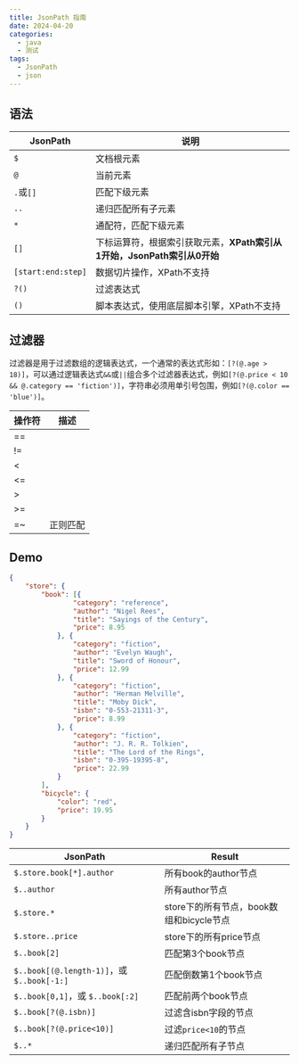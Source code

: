 ```yaml
---
title: JsonPath 指南
date: 2024-04-20
categories:
  - java
  - 测试
tags:
  - JsonPath
  - json
---
```




## 语法


| JsonPath           | 说明                                                         |
| ------------------ | ------------------------------------------------------------ |
| `$`                | 文档根元素                                                   |
| `@`                | 当前元素                                                     |
| `.`或`[]`          | 匹配下级元素                                                 |
| `..`               | 递归匹配所有子元素                                           |
| `*`                | 通配符，匹配下级元素                                         |
| `[]`               | 下标运算符，根据索引获取元素，**XPath索引从1开始，JsonPath索引从0开始** |
| `[start:end:step]` | 数据切片操作，XPath不支持                                    |
| `?()`              | 过滤表达式                                                   |
| `()`               | 脚本表达式，使用底层脚本引擎，XPath不支持                    |

## 过滤器

过滤器是用于过滤数组的逻辑表达式，一个通常的表达式形如：`[?(@.age > 18)]`，可以通过逻辑表达式`&&`或`||`组合多个过滤器表达式，例如`[?(@.price < 10 && @.category == 'fiction')]`，字符串必须用单引号包围，例如`[?(@.color == 'blue')]`。

| 操作符 | 描述     |
| ------ | -------- |
| ==     |          |
| !=     |          |
| <      |          |
| <=     |          |
| >      |          |
| >=     |          |
| =~     | 正则匹配 |

## Demo

```json
{
	"store": {
		"book": [{
				"category": "reference",
				"author": "Nigel Rees",
				"title": "Sayings of the Century",
				"price": 8.95
			}, {
				"category": "fiction",
				"author": "Evelyn Waugh",
				"title": "Sword of Honour",
				"price": 12.99
			}, {
				"category": "fiction",
				"author": "Herman Melville",
				"title": "Moby Dick",
				"isbn": "0-553-21311-3",
				"price": 8.99
			}, {
				"category": "fiction",
				"author": "J. R. R. Tolkien",
				"title": "The Lord of the Rings",
				"isbn": "0-395-19395-8",
				"price": 22.99
			}
		],
		"bicycle": {
			"color": "red",
			"price": 19.95
		}
	}
}
```

| JsonPath                                   | Result                                   |
| ------------------------------------------ | ---------------------------------------- |
| `$.store.book[*].author`                   | 所有book的author节点                     |
| `$..author`                                | 所有author节点                           |
| `$.store.*`                                | store下的所有节点，book数组和bicycle节点 |
| `$.store..price`                           | store下的所有price节点                   |
| `$..book[2]`                               | 匹配第3个book节点                        |
| `$..book[(@.length-1)]`，或 `$..book[-1:]` | 匹配倒数第1个book节点                    |
| `$..book[0,1]`，或 `$..book[:2]`           | 匹配前两个book节点                       |
| `$..book[?(@.isbn)]`                       | 过滤含isbn字段的节点                     |
| `$..book[?(@.price<10)]`                   | 过滤`price<10`的节点                     |
| `$..*`                                     | 递归匹配所有子节点                       |


